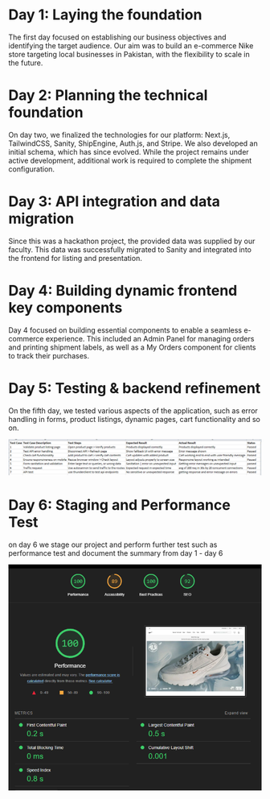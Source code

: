# Day 1: Laying the foundation

The first day focused on establishing our business objectives and identifying the target audience. Our aim was to build an e-commerce Nike store targeting local businesses in Pakistan, with the flexibility to scale in the future.

# Day 2: Planning the technical foundation

On day two, we finalized the technologies for our platform: Next.js, TailwindCSS, Sanity, ShipEngine, Auth.js, and Stripe. We also developed an initial schema, which has since evolved. While the project remains under active development, additional work is required to complete the shipment configuration.

# Day 3: API integration and data migration

Since this was a hackathon project, the provided data was supplied by our faculty. This data was successfully migrated to Sanity and integrated into the frontend for listing and presentation.

# Day 4: Building dynamic frontend key components

Day 4 focused on building essential components to enable a seamless e-commerce experience. This included an Admin Panel for managing orders and printing shipment labels, as well as a My Orders component for clients to track their purchases.

# Day 5: Testing & backend refinement

On the fifth day, we tested various aspects of the application, such as error handling in forms, product listings, dynamic pages, cart functionality and so on.

<img src="testreport.png"/>

# Day 6: Staging and Performance Test 

on day 6 we stage our project and perform further test such as performance test and document the summary from day 1 - day 6

<img src="perfromance-test.png"/>